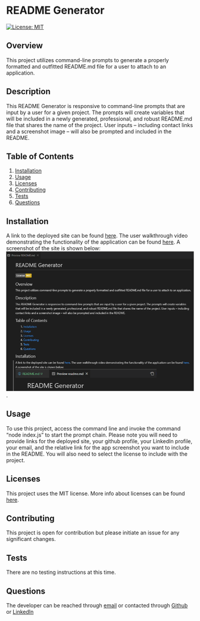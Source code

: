 # README Generator

[![License: MIT](https://img.shields.io/badge/License-MIT-yellow.svg)](https://opensource.org/licenses/MIT)

## Overview
This project utilizes command-line prompts to generate a properly formatted and outfitted README.md file for a user to attach to an application.

## Description
This README Generator is responsive to command-line prompts that are input by a user for a given project. The prompts will create variables that will be included in a newly generated, professional, and robust README.md file that shares the name of the project. User inputs – including contact links and a screenshot image – will also be prompted and included in the README.

## Table of Contents

1. [Installation](#installation)
2. [Usage](#usage)
3. [Licenses](#licenses)
4. [Contributing](#contributing)
5. [Tests](#tests)
6. [Questions](#questions)

## Installation
A link to the deployed site can be found [here](https://kristensantee.github.io/professional-portfolio-challenge/). The user walkthrough video demonstrating the functionality of the application can be found [here](https://drive.google.com/file/d/16WHNQa12Z4Zhi6fYIRMwoHGeqtXFivVl/view). A screenshot of the site is shown below: 
![screenshot of deployed site for README Generator](./assets/Screenshot.png).

## Usage
To use this project, access the command line and invoke the command “node index.js” to start the prompt chain. Please note you will need to provide links for the deployed site, your github profile, your LinkedIn profile, your email, and the relative link for the app screenshot you want to include in the README. You will also need to select the license to include with the project. 

## Licenses
This project uses the MIT license. More info about licenses can be found [here](https://choosealicense.com/).


## Contributing
This project is open for contribution but please initiate an issue for any significant changes. 

## Tests
There are no testing instructions at this time.

## Questions
The developer can be reached through [email](kristen@mail.com) or contacted through [Github](https://github.com/kristensantee) or [LinkedIn](https://www.linkedin.com/in/kristen-santee-aba1a631/)

